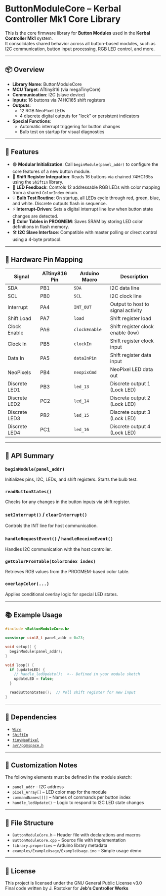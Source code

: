 # ButtonModuleCore – Kerbal Controller Mk1 Core Library

This is the core firmware library for **Button Modules** used in the **Kerbal Controller Mk1** system.  
It consolidates shared behavior across all button-based modules, such as I2C communication, button input processing, RGB LED control, and more.

---

## 📦 Overview

- **Library Name**: ButtonModuleCore
- **MCU Target**: ATtiny816 (via megaTinyCore)
- **Communication**: I2C (slave device)
- **Inputs**: 16 buttons via 74HC165 shift registers
- **Outputs**:
  - 12 RGB NeoPixel LEDs
  - 4 discrete digital outputs for "lock" or persistent indicators
- **Special Functions**:
  - Automatic interrupt triggering for button changes
  - Bulb test on startup for visual diagnostics

---

## 🚀 Features

- 🟢 **Modular Initialization**: Call `beginModule(panel_addr)` to configure the core features of a new button module.
- 🔄 **Shift Register Integration**: Reads 16 buttons via chained 74HC165s using the `ShiftIn` library.
- 🎨 **LED Feedback**: Controls 12 addressable RGB LEDs with color mapping from a shared `ColorIndex` enum.
- 💡 **Bulb Test Routine**: On startup, all LEDs cycle through red, green, blue, and white. Discrete outputs flash in sequence.
- ⚡ **Interrupt-Driven**: Sets a digital interrupt line low when button state changes are detected.
- 🧠 **Color Tables in PROGMEM**: Saves SRAM by storing LED color definitions in flash memory.
- 🛠️ **I2C Slave Interface**: Compatible with master polling or direct control using a 4-byte protocol.

---

## 🧰 Hardware Pin Mapping

| Signal        | ATtiny816 Pin | Arduino Macro | Description                         |
|---------------|---------------|---------------|-------------------------------------|
| SDA           | PB1           | `SDA`         | I2C data line                       |
| SCL           | PB0           | `SCL`         | I2C clock line                      |
| Interrupt     | PA4           | `INT_OUT`     | Output to host to signal activity  |
| Shift Load    | PA7           | `load`        | Shift register load                 |
| Clock Enable  | PA6           | `clockEnable` | Shift register clock enable (low)  |
| Clock In      | PB5           | `clockIn`     | Shift register clock input         |
| Data In       | PA5           | `dataInPin`   | Shift register data input          |
| NeoPixels     | PB4           | `neopixCmd`   | NeoPixel LED data out              |
| Discrete LED1 | PB3           | `led_13`      | Discrete output 1 (Lock LED)       |
| Discrete LED2 | PC2           | `led_14`      | Discrete output 2 (Lock LED)       |
| Discrete LED3 | PB2           | `led_15`      | Discrete output 3 (Lock LED)       |
| Discrete LED4 | PC1           | `led_16`      | Discrete output 4 (Lock LED)       |

---

## 🔧 API Summary

### `beginModule(panel_addr)`
Initializes pins, I2C, LEDs, and shift registers. Starts the bulb test.

### `readButtonStates()`
Checks for any changes in the button inputs via shift register.

### `setInterrupt()` / `clearInterrupt()`
Controls the INT line for host communication.

### `handleRequestEvent()` / `handleReceiveEvent()`
Handles I2C communication with the host controller.

### `getColorFromTable(ColorIndex index)`
Retrieves RGB values from the PROGMEM-based color table.

### `overlayColor(...)`
Applies conditional overlay logic for special LED states.

---

## 📚 Example Usage

```cpp
#include <ButtonModuleCore.h>

constexpr uint8_t panel_addr = 0x23;

void setup() {
  beginModule(panel_addr);
}

void loop() {
  if (updateLED) {
    // handle_ledUpdate();  <-- Defined in your module sketch
    updateLED = false;
  }

  readButtonStates();  // Poll shift register for new input
}
```

---

## 🧩 Dependencies

- [`Wire`](https://www.arduino.cc/reference/en/language/functions/communication/wire/)
- [`ShiftIn`](https://github.com/GreyGnome/ShiftIn)
- [`tinyNeoPixel`](https://github.com/adafruit/Adafruit_NeoPixel)
- [`avr/pgmspace.h`](https://www.nongnu.org/avr-libc/user-manual/pgmspace.html)

---

## 🔧 Customization Notes

The following elements must be defined in the module sketch:

- `panel_addr` – I2C address
- `pixel_Array[]` – LED color map for the module
- `commandNames[][]` – Names of commands per button index
- `handle_ledUpdate()` – Logic to respond to I2C LED state changes

---

## 📂 File Structure

- `ButtonModuleCore.h` – Header file with declarations and macros
- `ButtonModuleCore.cpp` – Source file with implementation
- `library.properties` – Arduino library metadata
- `examples/ExampleUsage/ExampleUsage.ino` – Simple usage demo

---

## 📄 License

This project is licensed under the GNU General Public License v3.0  
Final code written by J. Rostoker for **Jeb's Controller Works**
